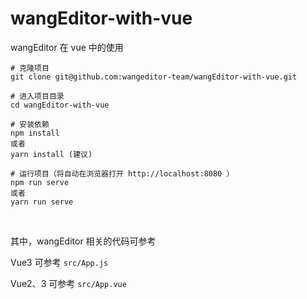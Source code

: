 # wangEditor-with-vue

wangEditor 在 vue 中的使用

```
# 克隆项目
git clone git@github.com:wangeditor-team/wangEditor-with-vue.git

# 进入项目目录
cd wangEditor-with-vue

# 安装依赖
npm install
或者
yarn install (建议)

# 运行项目（将自动在浏览器打开 http://localhost:8080 ）
npm run serve
或者
yarn run serve
```

<br />

其中，wangEditor 相关的代码可参考

Vue3 可参考 `src/App.js`

Vue2、3 可参考 `src/App.vue`
